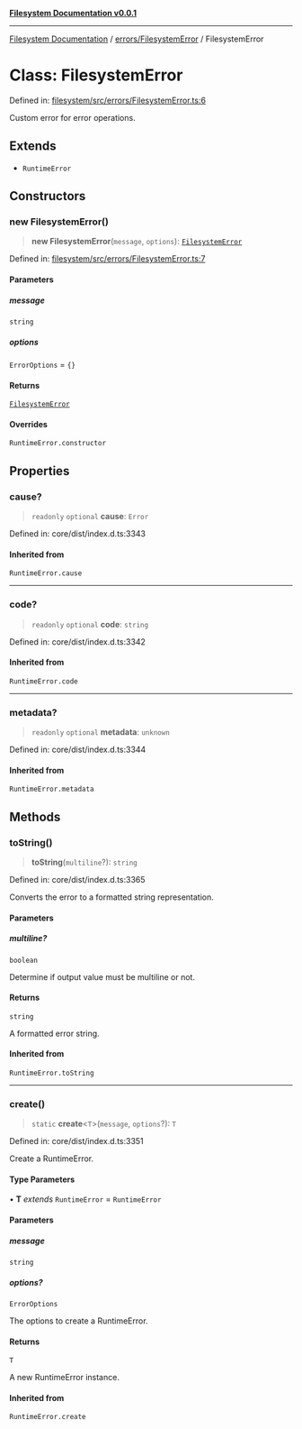 [**Filesystem Documentation v0.0.1**](../../../README.md)

***

[Filesystem Documentation](../../../modules.md) / [errors/FilesystemError](../README.md) / FilesystemError

# Class: FilesystemError

Defined in: [filesystem/src/errors/FilesystemError.ts:6](https://github.com/stonemjs/filesystem/blob/f9b4644b0de1467784914ebdad54c26a1ab4bd47/src/errors/FilesystemError.ts#L6)

Custom error for error operations.

## Extends

- `RuntimeError`

## Constructors

### new FilesystemError()

> **new FilesystemError**(`message`, `options`): [`FilesystemError`](FilesystemError.md)

Defined in: [filesystem/src/errors/FilesystemError.ts:7](https://github.com/stonemjs/filesystem/blob/f9b4644b0de1467784914ebdad54c26a1ab4bd47/src/errors/FilesystemError.ts#L7)

#### Parameters

##### message

`string`

##### options

`ErrorOptions` = `{}`

#### Returns

[`FilesystemError`](FilesystemError.md)

#### Overrides

`RuntimeError.constructor`

## Properties

### cause?

> `readonly` `optional` **cause**: `Error`

Defined in: core/dist/index.d.ts:3343

#### Inherited from

`RuntimeError.cause`

***

### code?

> `readonly` `optional` **code**: `string`

Defined in: core/dist/index.d.ts:3342

#### Inherited from

`RuntimeError.code`

***

### metadata?

> `readonly` `optional` **metadata**: `unknown`

Defined in: core/dist/index.d.ts:3344

#### Inherited from

`RuntimeError.metadata`

## Methods

### toString()

> **toString**(`multiline`?): `string`

Defined in: core/dist/index.d.ts:3365

Converts the error to a formatted string representation.

#### Parameters

##### multiline?

`boolean`

Determine if output value must be multiline or not.

#### Returns

`string`

A formatted error string.

#### Inherited from

`RuntimeError.toString`

***

### create()

> `static` **create**\<`T`\>(`message`, `options`?): `T`

Defined in: core/dist/index.d.ts:3351

Create a RuntimeError.

#### Type Parameters

• **T** *extends* `RuntimeError` = `RuntimeError`

#### Parameters

##### message

`string`

##### options?

`ErrorOptions`

The options to create a RuntimeError.

#### Returns

`T`

A new RuntimeError instance.

#### Inherited from

`RuntimeError.create`
